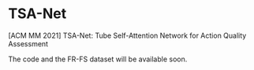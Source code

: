 # TSA-Net
[ACM MM 2021] TSA-Net: Tube Self-Attention Network for Action Quality Assessment

The code and the FR-FS dataset will be available soon.
